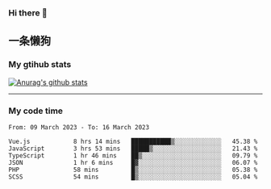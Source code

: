 ### Hi there 👋

## 一条懒狗
<!--
**kiss-me-quickly/kiss-me-quickly** is a ✨ _special_ ✨ repository because its `README.md` (this file) appears on your GitHub profile.

Here are some ideas to get you started:

- 🔭 I’m currently working on ...
- 🌱 I’m currently learning ...
- 👯 I’m looking to collaborate on ...
- 🤔 I’m looking for help with ...
- 💬 Ask me about ...
- 📫 How to reach me: ...
- 😄 Pronouns: ...
- ⚡ Fun fact: ...
-->


### My gtihub stats

[![Anurag's github stats](https://github-readme-stats.vercel.app/api?username=kiss-me-quickly)](https://github.com/anuraghazra/github-readme-stats)

***

### My code time

<!--START_SECTION:waka-->

```text
From: 09 March 2023 - To: 16 March 2023

Vue.js            8 hrs 14 mins   ███████████▒░░░░░░░░░░░░░   45.38 %
JavaScript        3 hrs 53 mins   █████▒░░░░░░░░░░░░░░░░░░░   21.43 %
TypeScript        1 hr 46 mins    ██▒░░░░░░░░░░░░░░░░░░░░░░   09.79 %
JSON              1 hr 6 mins     █▓░░░░░░░░░░░░░░░░░░░░░░░   06.07 %
PHP               58 mins         █▒░░░░░░░░░░░░░░░░░░░░░░░   05.38 %
SCSS              54 mins         █▒░░░░░░░░░░░░░░░░░░░░░░░   05.04 %
```

<!--END_SECTION:waka-->
